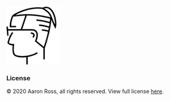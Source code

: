 <a href="https://aaronross.tech">
  <img src="./src/svgs/portrait.svg" width="140" />
</a>

### License

&copy; 2020 Aaron Ross, all rights reserved. View full license [here](LICENSE).
